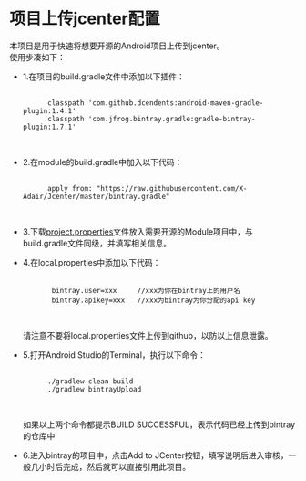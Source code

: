 # 项目上传jcenter配置

本项目是用于快速将想要开源的Android项目上传到jcenter。  
使用步凑如下：  
* 1.在项目的build.gradle文件中添加以下插件：
    <pre>
      <code>
        classpath 'com.github.dcendents:android-maven-gradle-plugin:1.4.1'
        classpath 'com.jfrog.bintray.gradle:gradle-bintray-plugin:1.7.1'
      </code>
    </pre>
* 2.在module的build.gradle中加入以下代码：    
    <pre>
      <code>
        apply from: "https://raw.githubusercontent.com/X-Adair/Jcenter/master/bintray.gradle"
      </code>
    </pre>  
* 3.下载<a href="https://github.com/X-Adair/Jcenter/blob/master/project.properties">project.properties</a>文件放入需要开源的Module项目中，与build.gradle文件同级，并填写相关信息。 
* 4.在local.properties中添加以下代码：

    <pre>
      <code>
         bintray.user=xxx     //xxx为你在bintray上的用户名
         bintray.apikey=xxx   //xxx为bintray为你分配的api key    
      </code>
    </pre>
    请注意不要将local.properties文件上传到github，以防以上信息泄露。
* 5.打开Android Studio的Terminal，执行以下命令：
    <pre>
      <code>
        ./gradlew clean build
        ./gradlew bintrayUpload
      </code>
    </pre>
    如果以上两个命令都提示BUILD SUCCESSFUL，表示代码已经上传到bintray的仓库中
* 6.进入bintray的项目中，点击Add to JCenter按钮，填写说明后进入审核，一般几小时后完成，然后就可以直接引用此项目。
    
